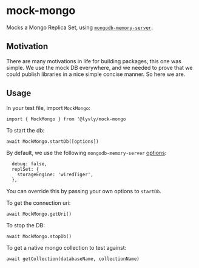 # mock-mongo
Mocks a Mongo Replica Set, using [`mongodb-memory-server`](https://www.npmjs.com/package/mongodb-memory-server).

## Motivation
There are many motivations in life for building packages, this one was simple. We use the mock DB everywhere, and we needed to prove that we could publish libraries in a nice simple concise manner. So here we are.

## Usage
In your test file, import `MockMongo`:
```
import { MockMongo } from '@lyvly/mock-mongo
```

To start the db:
```
await MockMongo.startDb([options])
```
By default, we use the following `mongodb-memory-server` [options](https://github.com/nodkz/mongodb-memory-server/blob/master/README.md#available-options-for-mongomemoryserver):
```
  debug: false,
  replSet: {
    storageEngine: 'wiredTiger',
  },
```
You can override this by passing your own options to `startDb`.

To get the connection uri:
```
await MockMongo.getUri()
```

To stop the DB:
```
await MockMongo.stopDb()
```

To get a native mongo collection to test against:
```
await getCollection(databaseName, collectionName)
```
